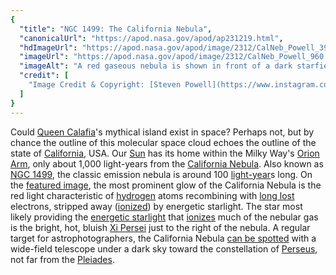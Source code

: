 ```yaml
---
{
  "title": "NGC 1499: The California Nebula",
  "canonicalUrl": "https://apod.nasa.gov/apod/ap231219.html",
  "hdImageUrl": "https://apod.nasa.gov/apod/image/2312/CalNeb_Powell_3923.jpg",
  "imageUrl": "https://apod.nasa.gov/apod/image/2312/CalNeb_Powell_960.jpg",
  "imageAlt": "A red gaseous nebula is shown in front of a dark starfield. The shape of the nebula resembles the US state of California. Please see the explanation for more detailed information.",
  "credit": [
    "Image Credit & Copyright: [Steven Powell](https://www.instagram.com/nexgen_astro/)"
  ]
}
---
```


Could [Queen Calafia](https://en.wikipedia.org/wiki/Calafia)'s mythical island exist in space? Perhaps not, but by chance the outline of this molecular space cloud echoes the outline of the state of [California](https://en.wikipedia.org/wiki/California), USA. Our [Sun](https://apod.nasa.gov/apod/ap140506.html) has its home within the Milky Way's [Orion Arm](http://www.atlasoftheuniverse.com/5000lys.html), only about 1,000 light-years from the [California Nebula](https://en.wikipedia.org/wiki/California_Nebula). Also known as [NGC 1499](https://spider.seds.org/spider/Misc/n1499.html), the classic emission nebula is around 100 [light-year](https://starchild.gsfc.nasa.gov/docs/StarChild/questions/question19.html)s long. On the [featured image](https://www.instagram.com/p/C0xJ8JdpPrb/), the most prominent glow of the California Nebula is the red light characteristic of [hydrogen](https://periodic.lanl.gov/1.shtml) atoms recombining with [long lost](https://apod.nasa.gov/apod/lib/lament.html) electrons, stripped away ([ionized](https://energyeducation.ca/wiki/images/3/3d/IONIZATION.png)) by energetic starlight. The star most likely providing the [energetic starlight](https://science.nasa.gov/ems/10_ultravioletwaves) that [ionizes](https://spaceplace.nasa.gov/ion-balloons/en/) much of the nebular gas is the bright, hot, bluish [Xi Persei](https://en.wikipedia.org/wiki/Xi_Persei) just to the right of the nebula. A regular target for astrophotographers, the California Nebula [can be spotted](https://apod.nasa.gov/apod/ap090411.html) with a wide-field telescope under a dark sky toward the constellation of [Perseus](https://en.wikipedia.org/wiki/Perseus_%28constellation%29), not far from the [Pleiades](https://apod.nasa.gov/apod/ap220405.html).
